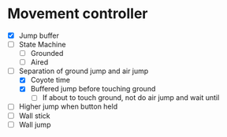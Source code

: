 # Movement controller

- [x] Jump buffer
- [ ] State Machine
  - [ ] Grounded
  - [ ] Aired
- [ ] Separation of ground jump and air jump
  - [x] Coyote time
  - [x] Buffered jump before touching ground
    - [ ] If about to touch ground, not do air jump and wait until
- [ ] Higher jump when button held
- [ ] Wall stick
- [ ] Wall jump
